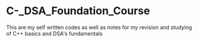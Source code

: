 # C-_DSA_Foundation_Course
This are my self written codes as well as notes for my revision and studying of C++ basics and DSA's fundamentals
